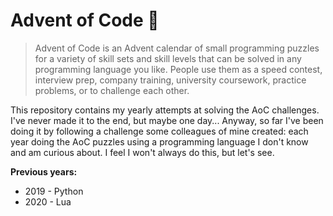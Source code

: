 # Advent of Code 🎄

> Advent of Code is an Advent calendar of small programming puzzles for a variety of skill sets and skill levels that can be solved in any programming language you like. People use them as a speed contest, interview prep, company training, university coursework, practice problems, or to challenge each other.

This repository contains my yearly attempts at solving the AoC challenges. I've never made it to the end, but maybe one day... Anyway, so far I've been doing it by following a challenge some colleagues of mine created: each year doing the AoC puzzles using a programming language I don't know and am curious about. I feel I won't always do this, but let's see.

**Previous years:**

- 2019 - Python
- 2020 - Lua
